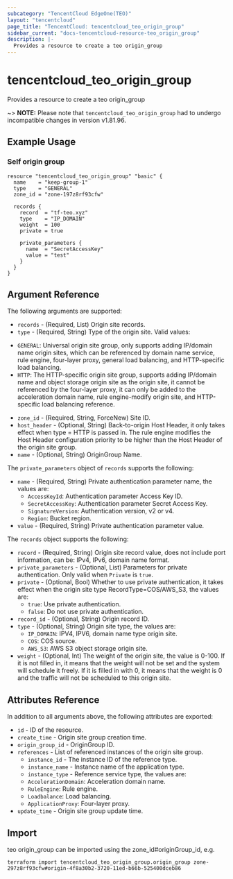```yaml
---
subcategory: "TencentCloud EdgeOne(TEO)"
layout: "tencentcloud"
page_title: "TencentCloud: tencentcloud_teo_origin_group"
sidebar_current: "docs-tencentcloud-resource-teo_origin_group"
description: |-
  Provides a resource to create a teo origin_group
---
```


# tencentcloud_teo_origin_group

Provides a resource to create a teo origin_group

~> **NOTE:** Please note that `tencentcloud_teo_origin_group` had to undergo incompatible changes in version v1.81.96.

## Example Usage

### Self origin group

```hcl
resource "tencentcloud_teo_origin_group" "basic" {
  name    = "keep-group-1"
  type    = "GENERAL"
  zone_id = "zone-197z8rf93cfw"

  records {
    record  = "tf-teo.xyz"
    type    = "IP_DOMAIN"
    weight  = 100
    private = true

    private_parameters {
      name  = "SecretAccessKey"
      value = "test"
    }
  }
}
```

## Argument Reference

The following arguments are supported:

* `records` - (Required, List) Origin site records.
* `type` - (Required, String) Type of the origin site. Valid values:
- `GENERAL`: Universal origin site group, only supports adding IP/domain name origin sites, which can be referenced by domain name service, rule engine, four-layer proxy, general load balancing, and HTTP-specific load balancing.
- `HTTP`: The HTTP-specific origin site group, supports adding IP/domain name and object storage origin site as the origin site, it cannot be referenced by the four-layer proxy, it can only be added to the acceleration domain name, rule engine-modify origin site, and HTTP-specific load balancing reference.
* `zone_id` - (Required, String, ForceNew) Site ID.
* `host_header` - (Optional, String) Back-to-origin Host Header, it only takes effect when type = HTTP is passed in. The rule engine modifies the Host Header configuration priority to be higher than the Host Header of the origin site group.
* `name` - (Optional, String) OriginGroup Name.

The `private_parameters` object of `records` supports the following:

* `name` - (Required, String) Private authentication parameter name, the values are:
  - `AccessKeyId`: Authentication parameter Access Key ID.
  - `SecretAccessKey`: Authentication parameter Secret Access Key.
  - `SignatureVersion`: Authentication version, v2 or v4.
  - `Region`: Bucket region.
* `value` - (Required, String) Private authentication parameter value.

The `records` object supports the following:

* `record` - (Required, String) Origin site record value, does not include port information, can be: IPv4, IPv6, domain name format.
* `private_parameters` - (Optional, List) Parameters for private authentication. Only valid when `Private` is `true`.
* `private` - (Optional, Bool) Whether to use private authentication, it takes effect when the origin site type RecordType=COS/AWS_S3, the values are:
  - `true`: Use private authentication.
  - `false`: Do not use private authentication.
* `record_id` - (Optional, String) Origin record ID.
* `type` - (Optional, String) Origin site type, the values are:
  - `IP_DOMAIN`: IPV4, IPV6, domain name type origin site.
  - `COS`: COS source.
  - `AWS_S3`: AWS S3 object storage origin site.
* `weight` - (Optional, Int) The weight of the origin site, the value is 0-100. If it is not filled in, it means that the weight will not be set and the system will schedule it freely. If it is filled in with 0, it means that the weight is 0 and the traffic will not be scheduled to this origin site.

## Attributes Reference

In addition to all arguments above, the following attributes are exported:

* `id` - ID of the resource.
* `create_time` - Origin site group creation time.
* `origin_group_id` - OriginGroup ID.
* `references` - List of referenced instances of the origin site group.
  * `instance_id` - The instance ID of the reference type.
  * `instance_name` - Instance name of the application type.
  * `instance_type` - Reference service type, the values are:
  - `AccelerationDomain`: Acceleration domain name.
  - `RuleEngine`: Rule engine.
  - `Loadbalance`: Load balancing.
  - `ApplicationProxy`: Four-layer proxy.
* `update_time` - Origin site group update time.


## Import

teo origin_group can be imported using the zone_id#originGroup_id, e.g.
````
terraform import tencentcloud_teo_origin_group.origin_group zone-297z8rf93cfw#origin-4f8a30b2-3720-11ed-b66b-525400dceb86
````

